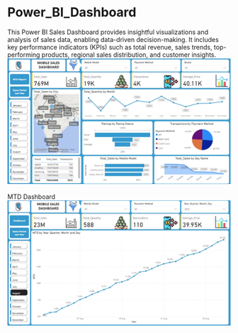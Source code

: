 # Power_BI_Dashboard
This Power BI Sales Dashboard provides insightful visualizations and analysis of sales data, enabling data-driven decision-making. It includes key performance indicators (KPIs) such as total revenue, sales trends, top-performing products, regional sales distribution, and customer insights.
<img src="https://github.com/hujaifa-2/Power-BI-Sales-Dashboard/blob/383408badbeb7f4d9a548cbba5b4ddabf1a53c95/Dashboard.jpg" alt="image Description" width ="650">
<br> <br> 
MTD Dashboard
<img src="https://github.com/hujaifa-2/Power-BI-Sales-Dashboard/blob/383408badbeb7f4d9a548cbba5b4ddabf1a53c95/MTD%20Report%20(1).jpg" alt="image Description" width = "650">
